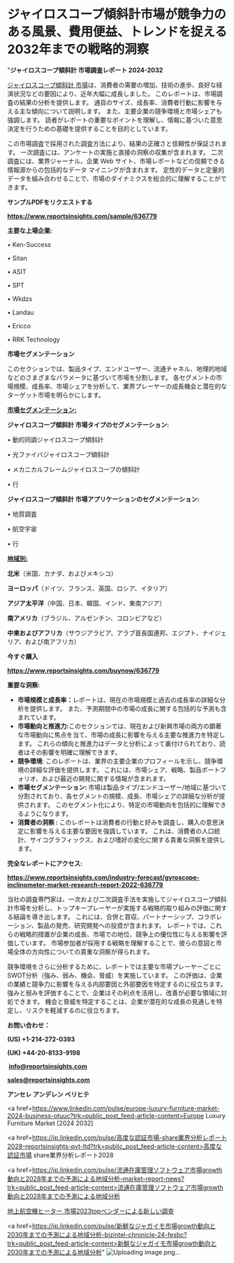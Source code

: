 # ジャイロスコープ傾斜計市場が競争力のある風景、費用便益、トレンドを捉える2032年までの戦略的洞察

"<strong>ジャイロスコープ傾斜計 市場調査レポート 2024-2032</strong>

<a href=https://www.reportsinsights.com/sample/636779>ジャイロスコープ傾斜計 市場</a>は、消費者の需要の増加、技術の進歩、良好な経済状況などの要因により、近年大幅に成長しました。 このレポートは、市場調査の結果の分析を提供します。 通貨のサイズ、成長率、消費者行動に影響を与える主な傾向について説明します。 また、主要企業の競争環境と市場シェアも強調します。 読者がレポートの重要なポイントを理解し、情報に基づいた意思決定を行うための基礎を提供することを目的としています。

この市場調査で採用された調査方法により、結果の正確さと信頼性が保証されます。 一次調査には、アンケートの実施と直接の洞察の収集が含まれます。 二次調査には、業界ジャーナル、企業 Web サイト、市場レポートなどの信頼できる情報源からの包括的なデータ マイニングが含まれます。 定性的データと定量的データを組み合わせることで、市場のダイナミクスを総合的に理解することができます。

<strong><b>サンプルPDFをリクエストする</b></strong>

<a href=https://www.reportsinsights.com/sample/636779><strong><u>https://www.reportsinsights.com/sample/636779</u></strong></a>

<strong>主要な上場企業:</strong>

• Ken-Success

• Sitan

• ASIT

• SPT

• Wkdzs

• Landau

• Ericco

• RRK Technology

<strong>市場セグメンテーション</strong>

このセクションでは、製品タイプ、エンドユーザー、流通チャネル、地理的地域などのさまざまなパラメータに基づいて市場を分割します。 各セグメントの市場規模、成長率、市場シェアを分析して、業界プレーヤーの成長機会と潜在的なターゲット市場を明らかにします。

<strong><u>市場セグメンテーション</u></strong><strong><u>:</u></strong>

<strong>ジャイロスコープ傾斜計 市場タイプのセグメンテーション:</strong>

• 動的同調ジャイロスコープ傾斜計

• 光ファイバジャイロスコープ傾斜計

• メカニカルフレームジャイロスコープの傾斜計

• 行

<strong>ジャイロスコープ傾斜計 市場アプリケーションのセグメンテーション:</strong>

• 地質調査

• 航空宇宙

• 行

<strong><u>地域別</u></strong><strong><u>:</u></strong>

<strong>北米</strong>（米国、カナダ、およびメキシコ）

<strong>ヨーロッパ</strong>（ドイツ、フランス、英国、ロシア、イタリア）

<strong>アジア太平洋</strong>（中国、日本、韓国、インド、東南アジア）

<strong>南アメリカ</strong>（ブラジル、アルゼンチン、コロンビアなど）

<strong>中東およびアフリカ</strong>（サウジアラビア、アラブ首長国連邦、エジプト、ナイジェリア、および南アフリカ）

<strong>今すぐ購入</strong>

<a href=https://www.reportsinsights.com/buynow/636779><strong><u>https://www.reportsinsights.com/buynow/636779</u></strong></a>

<strong>重要な洞察:</strong>
<ul>
  <li><strong>市場規模と成長率：</strong>レポートは、現在の市場規模と過去の成長率の詳細な分析を提供します。 また、予測期間中の市場の成長に関する包括的な予測も含まれています。</li>
  <li><strong>市場動向と推進力:</strong>このセクションでは、現在および新興市場の両方の顕著な市場動向に焦点を当て、市場の成長に影響を与える主要な推進力を特定します。 これらの傾向と推進力はデータと分析によって裏付けられており、読者はその影響を明確に理解できます。</li>
  <li><strong>競争環境</strong>: このレポートは、業界の主要企業のプロフィールを示し、競争環境の詳細な評価を提供します。 これには、市場シェア、戦略、製品ポートフォリオ、および最近の開発に関する情報が含まれます。</li>
  <li><strong>市場セグメンテーション: </strong>市場は製品タイプ/エンドユーザー/地域に基づいて分割されており、各セグメントの規模、成長、市場シェアの詳細な分析が提供されます。 このセグメント化により、特定の市場動向を包括的に理解できるようになります。</li>
  <li><strong>消費者の洞察 : </strong>このレポートは消費者の行動と好みを調査し、購入の意思決定に影響を与える主要な要因を強調しています。 これは、消費者の人口統計、サイコグラフィックス、および嗜好の変化に関する貴重な洞察を提供します。</li>
</ul>
<strong>完全なレポートにアクセス:</strong>

<a href=https://www.reportsinsights.com/industry-forecast/gyroscope-inclinometer-market-research-report-2022-636779><strong><u><b>https://www.reportsinsights.com/industry-forecast/gyroscope-inclinometer-market-research-report-2022-636779</b></u></strong></a>

当社の調査専門家は、一次および二次調査手法を実施してジャイロスコープ傾斜計市場を分析し、トップキープレーヤーが実施する戦略的取り組みの評価に関する結論を導き出します。 これには、合併と買収、パートナーシップ、コラボレーション、製品の発売、研究開発への投資が含まれます。 レポートでは、これらの戦略的措置が企業の成長、市場での地位、競争上の優位性に与える影響を評価しています。 市場参加者が採用する戦略を理解することで、彼らの意図と市場全体の方向性についての貴重な洞察が得られます。

競争環境をさらに分析するために、レポートでは主要な市場プレーヤーごとにSWOT分析（強み、弱み、機会、脅威）を実施しています。 この評価は、企業の業績と競争力に影響を与える内部要因と外部要因を特定するのに役立ちます。 強みと弱みを評価することで、企業はその利点を活用し、改善が必要な領域に対処できます。 機会と脅威を特定することは、企業が潜在的な成長の見通しを特定し、リスクを軽減するのに役立ちます。

<strong>お問い合わせ：</strong>

<strong>(US) +1-214-272-0393</strong>

<strong>(UK) +44-20-8133-9198</strong>

<strong> </strong><a href=info@reportsinsights.com><strong><u>info@reportsinsights.com</u></strong></a>

<a href=sales@reportsinsights.com><strong><u>sales@reportsinsights.com</u></strong></a>

<strong>アンセレ アンデレン ベリヒテ</strong>

<a href=https://www.linkedin.com/pulse/europe-luxury-furniture-market-2024-business-otuuc?trk=public_post_feed-article-content>Europe Luxury Furniture Market [2024 2032]</a>

<a href=https://jp.linkedin.com/pulse/高度な認証市場-share業界分析レポート2028-reportsinsights-pvt-ltd?trk=public_post_feed-article-content>高度な認証市場 share業界分析レポート2028</a>

<a href=https://jp.linkedin.com/pulse/流通在庫管理ソフトウェア市場growth動向と2028年までの予測による地域分析-market-report-news?trk=public_post_feed-article-content>流通在庫管理ソフトウェア市場growth動向と2028年までの予測による地域分析</a>

<a href=https://www.linkedin.com/pulse/地上航空機ヒーター-市場2023topベンダーによる新しい調査-reportsinsights-pvt-ltd/>地上航空機ヒーター 市場2023topベンダーによる新しい調査</a>

<a href=https://jp.linkedin.com/pulse/新鮮なジャガイモ市場growth動向と2030年までの予測による地域分析-bizintel-chronicle-24-fesbc?trk=public_post_feed-article-content>新鮮なジャガイモ市場growth動向と2030年までの予測による地域分析</a>"
![Uploading image.png…]()
